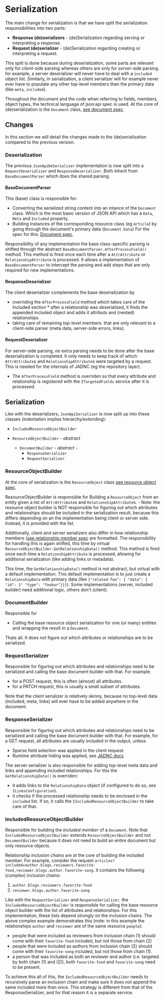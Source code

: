 
# Serialization

The main change for serialization is that we have split the serialization responsibilities into two parts:

* **Response (de)serializers** - (de)Serialization regarding serving or interpreting a response.
* **Request (de)serializer** - (de)Serialization regarding creating or interpreting a request.

This split is done because during deserialization, some parts are relevant only for *client*-side parsing whereas others are only for *server*-side parsing. for example, a server deserializer will never have to deal with a `included` object list. Similarly, in serialization, a client serializer will for example never ever have to populate any other top-level members than the primary data (like `meta`, `included`). 

Throughout the document and the code when referring to fields, members, object types, the technical language of json:api spec is used. At the core of (de)serialization is the
`Document` class, [see document spec](https://jsonapi.org/format/#document-structure).

## Changes

In this section we will detail the changes made to the (de)serialization compared to the previous version.

### Deserialization

The previous `JsonApiDeSerializer` implementation is now split into a `RequestDeserializer` and `ResponseDeserializer`. Both inherit from `BaseDocumentParser` which does the shared parsing.

#### BaseDocumentParser

This (base) class is responsible for:

* Converting the serialized string content into an intance of the `Document` class. Which is the most basic version of JSON API which has a `Data`, `Meta` and `Included` property.
* Building instances of the corresponding resource class (eg `Article`) by going through the document's primary data (`Document.Data`) For the spec for this: [Document spec](https://jsonapi.org/format/#document-top-level).

Responsibility of any implementation the base class-specific parsing is shifted through the abstract `BaseDocumentParser.AfterProcessField()` method. This method is fired once each time after a `AttrAttribute` or `RelationshipAttribute` is processed. It allows a implementation of `BaseDocumentParser` to intercept the parsing and add steps that are only required for new implementations.

#### ResponseDeserializer

The client deserializer complements the base deserialization by

* overriding the `AfterProcessField` method which takes care of the Included section \* after a relationship was deserialized, it finds the appended included object and adds it attributs and (nested) relationships
* taking care of remaining top-level members. that are only relevant to a client-side parser (meta data, server-side errors, links).

#### RequestDeserializer

For server-side parsing, no extra parsing needs to be done after the base deserialization is completed. It only needs to keep track of which `AttrAttribute`s and `RelationshipAttribute`s were targeted by a request. This is needed for the internals of JADNC (eg the repository layer).

* The `AfterProcessField` method is overriden so that every attribute and relationship is registered with the `ITargetedFields` service after it is processed.

## Serialization

Like with the deserializers, `JsonApiSerializer` is now split up into these classes (indentation implies hierarchy/extending):

* `IncludedResourceObjectBuilder`

* `ResourceObjectBuilder` - *abstract* 
  * `DocumentBuilder` - *abstract* -
    * `ResponseSerializer`
    * `RequestSerializer`

### ResourceObjectBuilder

At the core of serialization is the `ResourceObject` class [see resource object spec](https://jsonapi.org/format/#document-resource-objects).

ResourceObjectBuilder is responsible for Building a `ResourceObject` from an entity given a list of `AttrAttribute`s and `RelationshipAttribute`s. - Note: the resource object builder is NOT responsible for figuring out which attributes and relationships should be included in the serialization result, because this differs depending on an the implementation being client or server side. Instead, it is provided with the list.

Additionally, client and server serializers also differ in how relationship members ([see relationship member spec](https://jsonapi.org/format/#document-resource-object-attributes) are formatted. The responsibility for handling this is again shifted, this time by virtual `ResourceObjectBuilder.GetRelationshipData()` method. This method is fired once each time a `RelationshipAttribute` is processed, allowing for additional serialization (like adding links or metadata).

This time, the `GetRelationshipData()` method is not abstract, but virtual with a default implementation. This default implementation is to just create a `RelationshipData` with primary data (like `{"related-foo": { "data": { "id": 1" "type": "foobar"}}}`). Some implementations (server, included builder) need additional logic, others don't (client).

### DocumentBuilder

Responsible for

-   Calling the base resource object serialization for one (or many) entities and wrapping the result in a `Document`.

Thats all. It does not figure out which attributes or relationships are to be serialized.

### RequestSerializer

Responsible for figuring out which attributes and relationships need to be serialized and calling the base document builder with that.
For example:

-   for a POST request, this is often (almost) all attributes.
-   for a PATCH request, this is usually a small subset of attributes.

Note that the client serializer is relatively skinny, because no top-level data (included, meta, links) will ever have to be added anywhere in the document.

### ResponseSerializer

Responsible for figuring out which attributes and relationships need to be serialized and calling the base document builder with that.
For example, for a GET request, all attributes are usually included in the output, unless

* Sparse field selection was applied in the client request
* Runtime attribute hiding was applied, see [JADNC docs](https://json-api-dotnet.github.io/JsonApiDotNetCore/usage/resources/resource-definitions.html#runtime-attribute-filtering)

The server serializer is also responsible for adding top-level meta data and links and appending included relationships. For this the `GetRelationshipData()` is overriden:

* it adds links to the `RelationshipData` object (if configured to do so, see `ILinksConfiguration`).
* it checks if the processed relationship needs to be enclosed in the `included` list. If so, it calls the `IIncludedResourceObjectBuilder` to take care of that.

### IncludedResourceObjectBuilder

Responsible for building the _included member_ of a `Document`. Note that `IncludedResourceObjectBuilder` extends `ResourceObjectBuilder` and not `DocumentBuilder` because it does not need to build an entire document but only resource objects.

Relationship _inclusion chains_ are at the core of building the included member. For example, consider the request `articles?included=author.blogs.reviewers.favorite-food,reviewer.blogs.author.favorite-song`. It contains the following (complex) inclusion chains:

1. `author.blogs.reviewers.favorite-food`
2. `reviewer.blogs.author.favorite-song`

Like with the `RequestSerializer` and `ResponseSerializer`, the `IncludedResourceObjectBuilder` is responsible for calling the base resource object builder with the list of attributes and relationships. For this implementation, these lists depend strongly on the inclusion chains. The above complex example demonstrates this (note: in this example the relationships `author` and `reviewer` are of the same resource `people`):

* people that were included as reviewers from inclusion chain (1) should come with their `favorite-food` included, but not those from chain (2)
* people that were included as authors from inclusion chain (2) should come with their `favorite-song` included, but not those from chain (1).
* a person that was included as both an reviewer and author (i.e. targeted by both chain (1) and (2)), both `favorite-food` and `favorite-song` need to be present.

To achieve this all of this, the `IncludedResourceObjectBuilder` needs to recursively parse an inclusion chain and make sure it does not append the same included more than once. This strategy is different from that of the ResponseSerializer, and for that reason it is a separate service.

